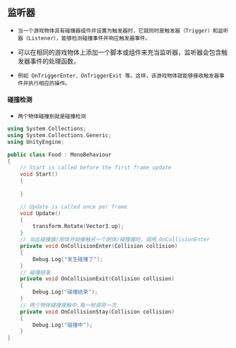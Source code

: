 ## 监听器
* `当一个游戏物体具有碰撞器组件并设置为触发器时，它就同时是触发器（Trigger）和监听器（Listener），能够检测碰撞事件并响应触发器事件。`

* 可以在相同的游戏物体上添加一个脚本或组件来充当监听器，监听器会包含触发器事件的处理函数，
* `例如 OnTriggerEnter、OnTriggerExit 等。这样，该游戏物体就能够接收触发器事件并执行相应的操作。`

#### 碰撞检测
* `两个物体碰撞到就是碰撞检测`
```c++
using System.Collections;
using System.Collections.Generic;
using UnityEngine;

public class Food : MonoBehaviour
{
    // Start is called before the first frame update
    void Start()
    {
        
    }

    // Update is called once per frame
    void Update()
    {
        transform.Rotate(Vector3.up);
    }
    // 当此碰撞器/刚体开始接触另一个刚体/碰撞器时，调用 OnCollisionEnter
    private void OnCollisionEnter(Collision collision)
    {
        Debug.Log("发生碰撞了");
    }
    // 碰撞结束
    private void OnCollisionExit(Collision collision)
    {
        Debug.Log("碰撞结束");
    }
    // 两个物体碰撞接触中,每一帧调用一次
    private void OnCollisionStay(Collision collision)
    {
        Debug.Log("碰撞中");
    }
}

```
